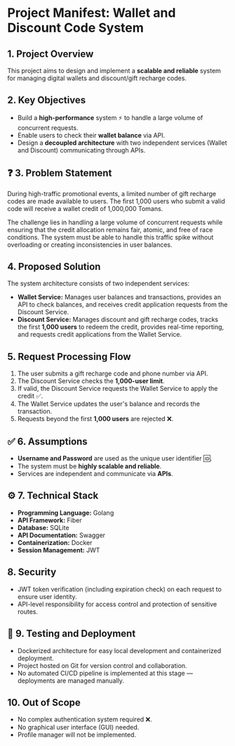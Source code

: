 # Project Manifest: Wallet and Discount Code System

## 1. Project Overview

This project aims to design and implement a **scalable and reliable** system for managing digital wallets and discount/gift recharge codes.

## 2. Key Objectives

* Build a **high-performance** system ⚡ to handle a large volume of concurrent requests.
* Enable users to check their **wallet balance** via API.
* Design a **decoupled architecture** with two independent services (Wallet and Discount) communicating through APIs.

## ❓ 3. Problem Statement

During high-traffic promotional events, a limited number of gift recharge codes are made available to users. The first 1,000 users who submit a valid code will receive a wallet credit of 1,000,000 Tomans.

The challenge lies in handling a large volume of concurrent requests while ensuring that the credit allocation remains fair, atomic, and free of race conditions. The system must be able to handle this traffic spike without overloading or creating inconsistencies in user balances.

## 4. Proposed Solution

The system architecture consists of two independent services:

* **Wallet Service:** Manages user balances and transactions, provides an API to check balances, and receives credit application requests from the Discount Service.
* **Discount Service:** Manages discount and gift recharge codes, tracks the first **1,000 users** to redeem the credit, provides real-time reporting, and requests credit applications from the Wallet Service.

## 5. Request Processing Flow

1. The user submits a gift recharge code and phone number via API.
2. The Discount Service checks the **1,000-user limit**.
3. If valid, the Discount Service requests the Wallet Service to apply the credit ✅.
4. The Wallet Service updates the user's balance and records the transaction.
5. Requests beyond the first **1,000 users** are rejected ❌.

## ✅ 6. Assumptions

* **Username and Password** are used as the unique user identifier 🆔.
* The system must be **highly scalable and reliable**.
* Services are independent and communicate via **APIs**.

## ⚙️ 7. Technical Stack

* **Programming Language:** Golang
* **API Framework:** Fiber
* **Database:** SQLite
* **API Documentation:** Swagger
* **Containerization:** Docker
* **Session Management:** JWT

## 8. Security

* JWT token verification (including expiration check) on each request to ensure user identity.
* API-level responsibility for access control and protection of sensitive routes.

## 🚀 9. Testing and Deployment

* Dockerized architecture for easy local development and containerized deployment.
* Project hosted on Git for version control and collaboration.
* No automated CI/CD pipeline is implemented at this stage — deployments are managed manually.

## 10. Out of Scope

* No complex authentication system required ❌.
* No graphical user interface (GUI) needed.
* Profile manager will not be implemented.